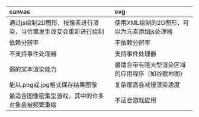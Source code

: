 |canvas|svg|
|:--|:--|
|通过js绘制2D图形，按像素进行渲染，当位置发生改变会重新进行绘制|使用XML绘制的2D图形，可以为元素添加js处理器|
|依赖分辨率|不依赖分辨率|
|不支持事件处理器|支持事件处理器|
|弱的文本渲染能力|最适合带有哦大型渲染区域的应用程序（如谷歌地图）|
|能以.png或.jpg格式保存结果图像|复杂度高会减慢渲染速度|
|最适合图像密集型游戏，其中的许多对象会被频繁重绘|不适合游戏应用|
